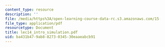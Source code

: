 ```yaml
---
content_type: resource
description: ''
file: /media/https%3A/open-learning-course-data-rc.s3.amazonaws.com/15-066j-system-optimization-and-analysis-for-manufacturing-summer-2003/ba431b479ab88273034530eaaeabcb91_lec14_intro_simulation.pdf
file_type: application/pdf
resourcetype: Document
title: lec14_intro_simulation.pdf
uid: ba431b47-9ab8-8273-0345-30eaaeabcb91
---
```

